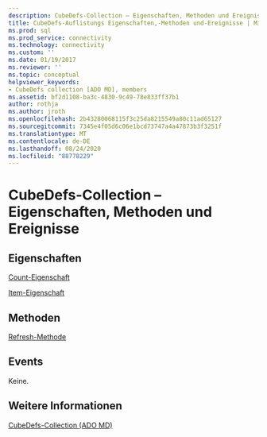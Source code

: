 ```yaml
---
description: CubeDefs-Collection – Eigenschaften, Methoden und Ereignisse
title: CubeDefs-Auflistungs Eigenschaften,-Methoden und-Ereignisse | Microsoft-Dokumentation
ms.prod: sql
ms.prod_service: connectivity
ms.technology: connectivity
ms.custom: ''
ms.date: 01/19/2017
ms.reviewer: ''
ms.topic: conceptual
helpviewer_keywords:
- CubeDefs collection [ADO MD], members
ms.assetid: bf2d1108-ba3c-4830-9c49-78e833ff37b1
author: rothja
ms.author: jroth
ms.openlocfilehash: 2b43280068115f3c25da8215549a80c11ad65127
ms.sourcegitcommit: 7345e4f05d6c06e1bcd73747a4a47873b3f3251f
ms.translationtype: MT
ms.contentlocale: de-DE
ms.lasthandoff: 08/24/2020
ms.locfileid: "88778229"
---
```

# <a name="cubedefs-collection-properties-methods-and-events"></a>CubeDefs-Collection – Eigenschaften, Methoden und Ereignisse
## <a name="properties"></a>Eigenschaften  
 [Count-Eigenschaft](../ado-api/count-property-ado.md)  
  
 [Item-Eigenschaft](../ado-api/item-property-ado.md)  
  
## <a name="methods"></a>Methoden  
 [Refresh-Methode](../ado-api/refresh-method-ado.md)  
  
## <a name="events"></a>Events  
 Keine.  
  
## <a name="see-also"></a>Weitere Informationen  
 [CubeDefs-Collection (ADO MD)](./cubedefs-collection-ado-md.md)